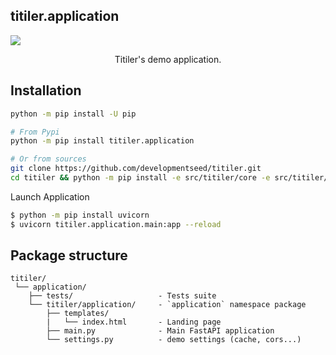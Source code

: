 ## titiler.application

<img style="max-width:400px" src="https://user-images.githubusercontent.com/10407788/115224800-53d9d980-a0db-11eb-86c3-1c94fde3ed4a.png"/>
<p align="center">Titiler's demo application.</p>

## Installation

```bash
python -m pip install -U pip

# From Pypi
python -m pip install titiler.application

# Or from sources
git clone https://github.com/developmentseed/titiler.git
cd titiler && python -m pip install -e src/titiler/core -e src/titiler/extensions -e src/titiler/mosaic -e src/titiler/application
```

Launch Application
```bash
$ python -m pip install uvicorn
$ uvicorn titiler.application.main:app --reload
```

## Package structure

```
titiler/
 └── application/
    ├── tests/                   - Tests suite
    └── titiler/application/     - `application` namespace package
        ├── templates/
        |   └── index.html       - Landing page
        ├── main.py              - Main FastAPI application
        └── settings.py          - demo settings (cache, cors...)
```
